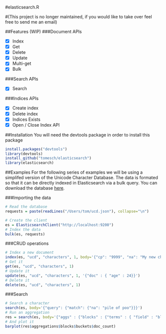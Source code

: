 #elasticsearch.R

#(This project is no longer maintained, if you would like to take over feel free to send me an email)

##Features (WIP)
###Document APIs
- [x] Index
- [x] Get
- [x] Delete
- [x] Update
- [x] Multi-get
- [x] Bulk

###Search APIs
- [x] Search

###Indices APIs
- [x] Create index
- [x] Delete index
- [x] Indices Exists
- [x] Open / Close Index API

##Installation
You will need the devtools package in order to install this package
````R
install.packages("devtools")
library(devtools)
install_github("tomesch/elasticsearch")
library(elasticsearch)
````
##Examples
For the following series of examples we will be using a simplifed version of the Unicode Character Database. The data is formated so that it can be directly indexed in Elasticsearch via a bulk query. You can download the database [here](https://gist.github.com/Tomesch/dc7e565e81cf74e9d473/download).

###Importing the data
````R
# Read the database
requests = paste(readLines("/Users/tom/ucd.json"), collapse="\n")

# Create the client
es = ElasticsearchClient("http://localhost:9200")
# Index the data
bulk(es, requests)
````

###CRUD operations
````R
# Index a new document
index(es, "ucd", "characters", 1, body='{"cp": "9999", "na": "My new character", "age": "23", "blk": "ASCII"}')
# Get it
get(es, "ucd", "characters", 1)
# Update it
update(es, "ucd", "characters", 1, '{"doc" : { "age" : 24}}')
# Delete it
delete(es, "ucd", "characters", 1)
````

###Search
````R
# Search a character
search(es, body='{"query": {"match": {"na": "pile of poo"}}}')
# Run an aggregation
res = search(es, body='{"aggs" : {"blocks" : {"terms" : { "field" : "blk", "size": 0}}}}')
# And plot it
barplot(res$aggregations$blocks$buckets$doc_count)
````
